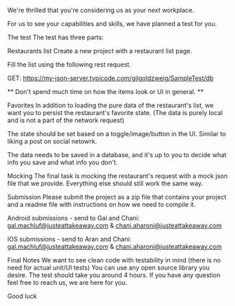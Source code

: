 We're thrilled that you're considering us as your next workplace.

For us to see your capabilities and skills, we have planned a test for you.

The test
The test has three parts:

Restaurants list
Create a new project with a restaurant list page.

Fill the list using the following rest request.

GET: https://my-json-server.typicode.com/gilgoldzweig/SampleTest/db

** Don't spend much time on how the items look or UI in general. **

Favorites
In addition to loading the pure data of the restaurant's list, we want you to persist the restaurant's favorite state. (The data is purely local and is not a part of the network request)

The state should be set based on a toggle/image/button in the UI. Similar to liking a post on social netowrk.

The data needs to be saved in a database, and it's up to you to decide what info you save and what info you don't.

Mocking
The final task is mocking the restaurant's request with a mock json file that we provide. Everything else should still work the same way.

Submission
Please submit the project as a zip file that contains your project and a readme file with instructions on how we need to compile it.

Android submissions - send to Gal and Chani: gal.machluf@justeattakeaway.com & chani.aharoni@justeattakeaway.com

IOS submissions - send to Aran and Chani: gal.machluf@justeattakeaway.com & chani.aharoni@justeattakeaway.com

Final Notes
We want to see clean code with testability in mind (there is no need for actual unit/UI tests)
You can use any open source library you desire.
The test should take you around 4 hours.
If you have any question feel free to reach us, we are here for you.

Good luck
